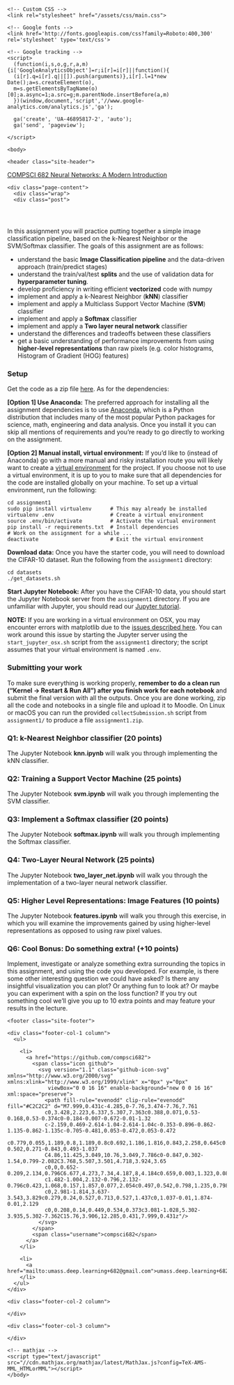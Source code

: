 
<!DOCTYPE html>
<html>

  <head>
    <meta charset="utf-8">
    <meta http-equiv="X-UA-Compatible" content="IE=edge">
    <title>COMPSCI 682 Neural Networks: A Modern Introduction</title>
    <meta name="viewport" content="width=device-width">
    <meta name="description" content="Course materials and notes for UMass-Amherst COMPSCI 682 Neural Networks: A Modern Introduction.">
    <link rel="canonical" href="http://compsci682.github.io/assignments/assignments2018/assignment1/">
    <link rel="shortcut icon" type="image/x-icon" href="/favicon.ico?">

    <!-- Custom CSS -->
    <link rel="stylesheet" href="/assets/css/main.css">

    <!-- Google fonts -->
    <link href='http://fonts.googleapis.com/css?family=Roboto:400,300' rel='stylesheet' type='text/css'>

    <!-- Google tracking -->
    <script>
      (function(i,s,o,g,r,a,m){i['GoogleAnalyticsObject']=r;i[r]=i[r]||function(){
      (i[r].q=i[r].q||[]).push(arguments)},i[r].l=1*new Date();a=s.createElement(o),
      m=s.getElementsByTagName(o)[0];a.async=1;a.src=g;m.parentNode.insertBefore(a,m)
      })(window,document,'script','//www.google-analytics.com/analytics.js','ga');

      ga('create', 'UA-46895817-2', 'auto');
      ga('send', 'pageview');

    </script>

</head>


    <body>

    <header class="site-header">

  <div class="wrap title-wrap">
    <a class="site-title" href="/">COMPSCI 682 Neural Networks: A Modern Introduction</a>
  </div>

</header>


    <div class="page-content">
      <div class="wrap">
      <div class="post">

  <header class="post-header">
    <h1></h1>
  </header>

  <article class="post-content">
  <p>In this assignment you will practice putting together a simple image classification pipeline, based on the k-Nearest Neighbor or the SVM/Softmax classifier. The goals of this assignment are as follows:</p>

<ul>
  <li>understand the basic <strong>Image Classification pipeline</strong> and the data-driven approach (train/predict stages)</li>
  <li>understand the train/val/test <strong>splits</strong> and the use of validation data for <strong>hyperparameter tuning</strong>.</li>
  <li>develop proficiency in writing efficient <strong>vectorized</strong> code with numpy</li>
  <li>implement and apply a k-Nearest Neighbor (<strong>kNN</strong>) classifier</li>
  <li>implement and apply a Multiclass Support Vector Machine (<strong>SVM</strong>) classifier</li>
  <li>implement and apply a <strong>Softmax</strong> classifier</li>
  <li>implement and apply a <strong>Two layer neural network</strong> classifier</li>
  <li>understand the differences and tradeoffs between these classifiers</li>
  <li>get a basic understanding of performance improvements from using <strong>higher-level representations</strong> than raw pixels (e.g. color histograms, Histogram of Gradient (HOG) features)</li>
</ul>

<h3 id="setup">Setup</h3>
<p>Get the code as a zip file <a href="http://vis-www.cs.umass.edu/682/asgns/assignment1.zip">here</a>. As for the dependencies:</p>

<p><strong>[Option 1] Use Anaconda:</strong>
The preferred approach for installing all the assignment dependencies is to use <a href="https://www.continuum.io/downloads">Anaconda</a>, which is a Python distribution that includes many of the most popular Python packages for science, math, engineering and data analysis. Once you install it you can skip all mentions of requirements and you’re ready to go directly to working on the assignment.</p>

<p><strong>[Option 2] Manual install, virtual environment:</strong>
If you’d like to (instead of Anaconda) go with a more manual and risky installation route you will likely want to create a <a href="http://docs.python-guide.org/en/latest/dev/virtualenvs/">virtual environment</a> for the project. If you choose not to use a virtual environment, it is up to you to make sure that all dependencies for the code are installed globally on your machine. To set up a virtual environment, run the following:</p>

<div class="language-bash highlighter-rouge"><div class="highlight"><pre class="highlight"><code><span class="nb">cd </span>assignment1
<span class="nb">sudo </span>pip install virtualenv      <span class="c"># This may already be installed</span>
virtualenv .env                  <span class="c"># Create a virtual environment</span>
<span class="nb">source</span> .env/bin/activate         <span class="c"># Activate the virtual environment</span>
pip install <span class="nt">-r</span> requirements.txt  <span class="c"># Install dependencies</span>
<span class="c"># Work on the assignment for a while ...</span>
deactivate                       <span class="c"># Exit the virtual environment</span>
</code></pre></div></div>

<p><strong>Download data:</strong>
Once you have the starter code, you will need to download the CIFAR-10 dataset.
Run the following from the <code class="highlighter-rouge">assignment1</code> directory:</p>

<div class="language-bash highlighter-rouge"><div class="highlight"><pre class="highlight"><code><span class="nb">cd </span>datasets
./get_datasets.sh
</code></pre></div></div>

<p><strong>Start Jupyter Notebook:</strong>
After you have the CIFAR-10 data, you should start the Jupyter Notebook server from the
<code class="highlighter-rouge">assignment1</code> directory. If you are unfamiliar with Jupyter, you should read our
<a href="/notes/jupyter-tutorial/">Jupyter tutorial</a>.</p>

<p><strong>NOTE:</strong> If you are working in a virtual environment on OSX, you may encounter
errors with matplotlib due to the <a href="http://matplotlib.org/faq/virtualenv_faq.html">issues described here</a>. You can work around this issue by starting the Jupyter server using the <code class="highlighter-rouge">start_jupyter_osx.sh</code> script from the <code class="highlighter-rouge">assignment1</code> directory; the script assumes that your virtual environment is named <code class="highlighter-rouge">.env</code>.</p>

<h3 id="submitting-your-work">Submitting your work</h3>

<p>To make sure everything is working properly, <strong>remember to do a clean run (“Kernel -&gt; Restart &amp; Run All”) after you finish work for each notebook</strong> and submit the final version with all the outputs. 
Once you are done working, zip all the code and notebooks in a single file and upload it to Moodle. On Linux or macOS you can run the provided <code class="highlighter-rouge">collectSubmission.sh</code> script from <code class="highlighter-rouge">assignment1/</code> to produce a file <code class="highlighter-rouge">assignment1.zip</code>.</p>

<h3 id="q1-k-nearest-neighbor-classifier-20-points">Q1: k-Nearest Neighbor classifier (20 points)</h3>

<p>The Jupyter Notebook <strong>knn.ipynb</strong> will walk you through implementing the kNN classifier.</p>

<h3 id="q2-training-a-support-vector-machine-25-points">Q2: Training a Support Vector Machine (25 points)</h3>

<p>The Jupyter Notebook <strong>svm.ipynb</strong> will walk you through implementing the SVM classifier.</p>

<h3 id="q3-implement-a-softmax-classifier-20-points">Q3: Implement a Softmax classifier (20 points)</h3>

<p>The Jupyter Notebook <strong>softmax.ipynb</strong> will walk you through implementing the Softmax classifier.</p>

<h3 id="q4-two-layer-neural-network-25-points">Q4: Two-Layer Neural Network (25 points)</h3>
<p>The Jupyter Notebook <strong>two_layer_net.ipynb</strong> will walk you through the implementation of a two-layer neural network classifier.</p>

<h3 id="q5-higher-level-representations-image-features-10-points">Q5: Higher Level Representations: Image Features (10 points)</h3>

<p>The Jupyter Notebook <strong>features.ipynb</strong> will walk you through this exercise, in which you will examine the improvements gained by using higher-level representations as opposed to using raw pixel values.</p>

<h3 id="q6-cool-bonus-do-something-extra-10-points">Q6: Cool Bonus: Do something extra! (+10 points)</h3>

<p>Implement, investigate or analyze something extra surrounding the topics in this assignment, and using the code you developed. For example, is there some other interesting question we could have asked? Is there any insightful visualization you can plot? Or anything fun to look at? Or maybe you can experiment with a spin on the loss function? If you try out something cool we’ll give you up to 10 extra points and may feature your results in the lecture.</p>

  </article>

</div>
      </div>
    </div>

    <footer class="site-footer">

  <div class="wrap">

    <div class="footer-col-1 column">
      <ul>
        
        <li>
          <a href="https://github.com/compsci682">
            <span class="icon github">
              <svg version="1.1" class="github-icon-svg" xmlns="http://www.w3.org/2000/svg" xmlns:xlink="http://www.w3.org/1999/xlink" x="0px" y="0px"
                 viewBox="0 0 16 16" enable-background="new 0 0 16 16" xml:space="preserve">
                <path fill-rule="evenodd" clip-rule="evenodd" fill="#C2C2C2" d="M7.999,0.431c-4.285,0-7.76,3.474-7.76,7.761
                c0,3.428,2.223,6.337,5.307,7.363c0.388,0.071,0.53-0.168,0.53-0.374c0-0.184-0.007-0.672-0.01-1.32
                c-2.159,0.469-2.614-1.04-2.614-1.04c-0.353-0.896-0.862-1.135-0.862-1.135c-0.705-0.481,0.053-0.472,0.053-0.472
                c0.779,0.055,1.189,0.8,1.189,0.8c0.692,1.186,1.816,0.843,2.258,0.645c0.071-0.502,0.271-0.843,0.493-1.037
                C4.86,11.425,3.049,10.76,3.049,7.786c0-0.847,0.302-1.54,0.799-2.082C3.768,5.507,3.501,4.718,3.924,3.65
                c0,0,0.652-0.209,2.134,0.796C6.677,4.273,7.34,4.187,8,4.184c0.659,0.003,1.323,0.089,1.943,0.261
                c1.482-1.004,2.132-0.796,2.132-0.796c0.423,1.068,0.157,1.857,0.077,2.054c0.497,0.542,0.798,1.235,0.798,2.082
                c0,2.981-1.814,3.637-3.543,3.829c0.279,0.24,0.527,0.713,0.527,1.437c0,1.037-0.01,1.874-0.01,2.129
                c0,0.208,0.14,0.449,0.534,0.373c3.081-1.028,5.302-3.935,5.302-7.362C15.76,3.906,12.285,0.431,7.999,0.431z"/>
              </svg>
            </span>
            <span class="username">compsci682</span>
          </a>
        </li>
        
        <li>
          <a href="mailto:umass.deep.learning+682@gmail.com">umass.deep.learning+682@gmail.com</a>
        </li>
      </ul>
    </div>

    <div class="footer-col-2 column">
        
    </div>

    <div class="footer-col-3 column">
      
    </div>

  </div>

</footer>


    <!-- mathjax -->
    <script type="text/javascript" src="//cdn.mathjax.org/mathjax/latest/MathJax.js?config=TeX-AMS-MML_HTMLorMML"></script>
    </body>
</html>
